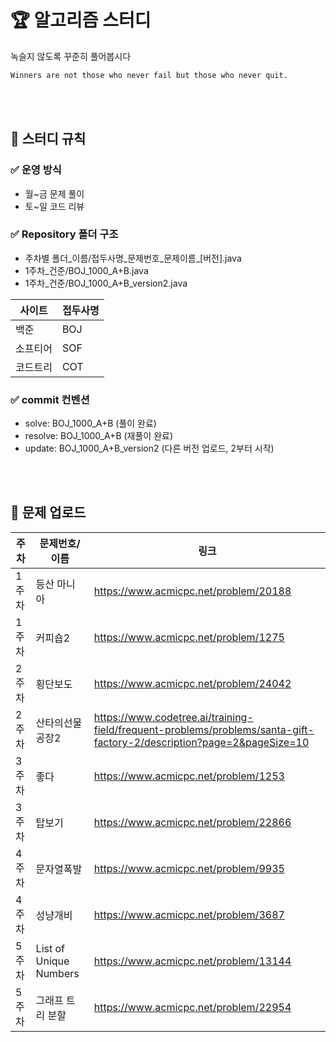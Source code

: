 
# 🏆 알고리즘 스터디
녹슬지 않도록 꾸준히 풀어봅시다
```markdown
Winners are not those who never fail but those who never quit.
```

<br />
<br />

## 📌 스터디 규칙

### ✅ 운영 방식

- 월~금 문제 풀이
- 토~일 코드 리뷰

### ✅ Repository 폴더 구조

- 주차별 폴더_이름/접두사명_문제번호_문제이름_[버전].java
- 1주차_건준/BOJ_1000_A+B.java
- 1주차_건준/BOJ_1000_A+B_version2.java

|사이트|접두사명|
|---|---|
|백준|BOJ|
|소프티어|SOF|
|코드트리|COT|

### ✅ commit 컨벤션

- solve: BOJ_1000_A+B (풀이 완료)
- resolve: BOJ_1000_A+B (재풀이 완료)
- update: BOJ_1000_A+B_version2 (다른 버전 업로드, 2부터 시작)

<br />
<br />

## 📖 문제 업로드
|주차|문제번호/이름|링크|
|-----|-----------------|----|
|1주차|등산 마니아|https://www.acmicpc.net/problem/20188|
|1주차|커피숍2|https://www.acmicpc.net/problem/1275|
|2주차|횡단보도|https://www.acmicpc.net/problem/24042|
|2주차|산타의선물공장2|https://www.codetree.ai/training-field/frequent-problems/problems/santa-gift-factory-2/description?page=2&pageSize=10|
|3주차|좋다|https://www.acmicpc.net/problem/1253|
|3주차|탑보기|https://www.acmicpc.net/problem/22866|
|4주차|문자열폭발|https://www.acmicpc.net/problem/9935|
|4주차|성냥개비|https://www.acmicpc.net/problem/3687|
|5주차|List of Unique Numbers|https://www.acmicpc.net/problem/13144|
|5주차|그래프 트리 분할|https://www.acmicpc.net/problem/22954|
